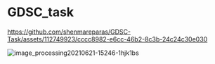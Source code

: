 # GDSC_task

https://github.com/shenmareparas/GDSC-Task/assets/112749923/cccc8982-e6cc-46b2-8c3b-24c24c30e030

![image_processing20210621-15246-1hjk1bs](https://github.com/shenmareparas/GDSC-Task/assets/112749923/abd09b2f-2265-4f2c-9fe1-75146e62436e)
